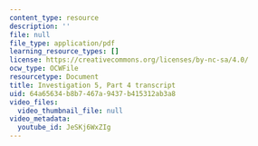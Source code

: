 ```yaml
---
content_type: resource
description: ''
file: null
file_type: application/pdf
learning_resource_types: []
license: https://creativecommons.org/licenses/by-nc-sa/4.0/
ocw_type: OCWFile
resourcetype: Document
title: Investigation 5, Part 4 transcript
uid: 64a65634-b8b7-467a-9437-b415312ab3a8
video_files:
  video_thumbnail_file: null
video_metadata:
  youtube_id: JeSKj6WxZIg
---
```

